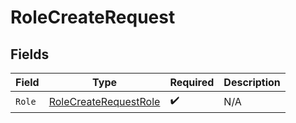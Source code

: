 # RoleCreateRequest


## Fields

| Field                                                                 | Type                                                                  | Required                                                              | Description                                                           |
| --------------------------------------------------------------------- | --------------------------------------------------------------------- | --------------------------------------------------------------------- | --------------------------------------------------------------------- |
| `Role`                                                                | [RoleCreateRequestRole](../../models/shared/rolecreaterequestrole.md) | :heavy_check_mark:                                                    | N/A                                                                   |